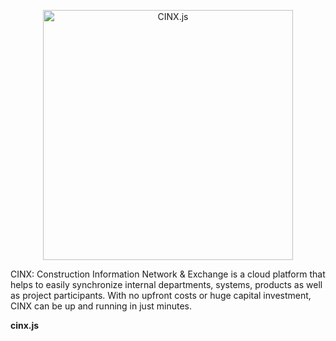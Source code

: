 <p align="center">
  <img alt="CINX.js" width="400px" src="https://bratkoceri.github.io/cinxjs/assets/images/logo.png" />
</p>

CINX: Construction Information Network & Exchange is a cloud platform that helps to easily synchronize internal departments, systems, products as well as project participants. With no upfront costs or huge capital investment, CINX can be up and running in just minutes.

**cinx.js** 


